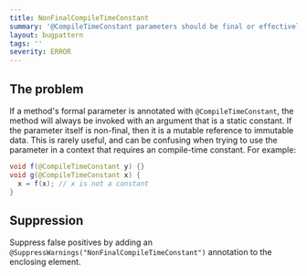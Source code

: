 ```yaml
---
title: NonFinalCompileTimeConstant
summary: '@CompileTimeConstant parameters should be final or effectively final'
layout: bugpattern
tags: ''
severity: ERROR
---
```


<!--
*** AUTO-GENERATED, DO NOT MODIFY ***
To make changes, edit the @BugPattern annotation or the explanation in docs/bugpattern.
-->

## The problem
If a method's formal parameter is annotated with `@CompileTimeConstant`, the
method will always be invoked with an argument that is a static constant. If the
parameter itself is non-final, then it is a mutable reference to immutable data.
This is rarely useful, and can be confusing when trying to use the parameter in
a context that requires an compile-time constant. For example:

```java
void f(@CompileTimeConstant y) {}
void g(@CompileTimeConstant x) {
  x = f(x); // x is not a constant
}
```

## Suppression
Suppress false positives by adding an `@SuppressWarnings("NonFinalCompileTimeConstant")` annotation to the enclosing element.
